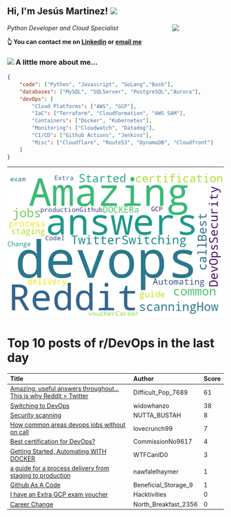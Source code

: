 <!--
**jmartinezl/jmartinezl** is a ✨ _special_ ✨ repository because its `README.md` (this file) appears on your GitHub profile.

Here are some ideas to get you started:

- 🔭 I’m currently working on ...
- 🌱 I’m currently learning ...
- 👯 I’m looking to collaborate on ...
- 🤔 I’m looking for help with ...
- 💬 Ask me about ...
- 📫 How to reach me: ...
- 😄 Pronouns: ...
- ⚡ Fun fact: ...
-->

<h2>Hi, I'm Jesús Martinez! <img src="https://media.giphy.com/media/WUlplcMpOCEmTGBtBW/giphy.gif" width="30"> </h2>
<img align='right' src="https://media.giphy.com/media/NytMLKyiaIh6VH9SPm/giphy.gif" width="120">
<p><em>Python Developer and Cloud Specialist
</em></p>

**👆 You can contact me on [Linkedin](https://www.linkedin.com/in/jes%C3%BAs-martinez-2b7b10104/) or [email me](mailto:jesus.mtz.lorenzo@gmail.com)**

### <img src="https://media.giphy.com/media/VgCDAzcKvsR6OM0uWg/giphy.gif" width="50"> A little more about me...  

```json
{
    "code": ["Python", "Javascript", "GoLang","Bash"],
    "databases": ["MySQL", "SQLServer", "PostgreSQL","Aurora"],
    "devOps": [
        "Cloud Platforms": ["AWS", "GCP"],
        "IaC": ["Terraform", "CloudFormation", "AWS SAM"],
        "Containers": ["Docker", "Kubernetes"],
        "Monitoring": ["Cloudwatch", "Datadog"],
        "CI/CD": ["Github Actions", "Jenkins"],
        "Misc": ["Cloudflare", "Route53", "DynamoDB", "Cloudfront"]
    ]
}
```
---

![Wordcloud](./cloud.png)

# Top 10 posts of r/DevOps in the last day

| Title | Author | Score |
|:---|:---|:---|
| [Amazing, useful answers throughout... This is why Reddit &gt; Twitter](https://www.reddit.com/r/devops/comments/ym1nyn/amazing_useful_answers_throughout_this_is_why/) | Difficult_Pop_7689 | 61 |
| [Switching to DevOps](https://www.reddit.com/r/devops/comments/ylx9yp/switching_to_devops/) | widowhanzo | 38 |
| [Security scanning](https://www.reddit.com/r/devops/comments/ymodt1/security_scanning/) | NUTTA_BUSTAH | 8 |
| [How common areas devops jobs without on call](https://www.reddit.com/r/devops/comments/ymatwn/how_common_areas_devops_jobs_without_on_call/) | lovecrunch99 | 7 |
| [Best certification for DevOps?](https://www.reddit.com/r/devops/comments/yly4iq/best_certification_for_devops/) | CommissionNo9617 | 4 |
| [Getting Started, Automating WITH DOCKER](https://www.reddit.com/r/devops/comments/ymrif8/getting_started_automating_with_docker/) | WTFCanID0 | 3 |
| [a guide for a process delivery from staging to production](https://www.reddit.com/r/devops/comments/ymrc37/a_guide_for_a_process_delivery_from_staging_to/) | nawfalelhaymer | 1 |
| [Github As A Code](https://www.reddit.com/r/devops/comments/ymrz92/github_as_a_code/) | Beneficial_Storage_9 | 1 |
| [I have an Extra GCP exam voucher](https://www.reddit.com/r/devops/comments/ylxdui/i_have_an_extra_gcp_exam_voucher/) | Hacktivities | 0 |
| [Career Change](https://www.reddit.com/r/devops/comments/ym6o6i/career_change/) | North_Breakfast_2356 | 0 |
